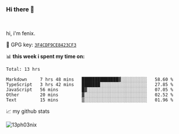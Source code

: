### Hi there 👋

<br />

hi, i'm fenix.

:key: GPG key: [`3F4CDF9CE8423CF3`](https://github.com/13ph03nix.gpg)


📊 **this week i spent my time on:**
<!--START_SECTION:waka-->
```text
Total: 13 hrs

Markdown     7 hrs 48 mins   ██████████████▓░░░░░░░░░░   58.60 % 
TypeScript   3 hrs 42 mins   ███████░░░░░░░░░░░░░░░░░░   27.85 % 
JavaScript   56 mins         █▓░░░░░░░░░░░░░░░░░░░░░░░   07.05 % 
Other        20 mins         ▓░░░░░░░░░░░░░░░░░░░░░░░░   02.52 % 
Text         15 mins         ▒░░░░░░░░░░░░░░░░░░░░░░░░   01.96 % 
```
<!--END_SECTION:waka-->


📈 my github stats

<a>
<img align="center" src="https://github-readme-stats.vercel.app/api?username=13ph03nix&show_icons=true&hide=stars&theme=blueberry" alt="13ph03nix" />
</a>
